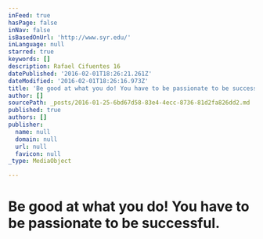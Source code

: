 ```yaml
---
inFeed: true
hasPage: false
inNav: false
isBasedOnUrl: 'http://www.syr.edu/'
inLanguage: null
starred: true
keywords: []
description: Rafael Cifuentes 16
datePublished: '2016-02-01T18:26:21.261Z'
dateModified: '2016-02-01T18:26:16.973Z'
title: 'Be good at what you do! You have to be passionate to be successful.'
author: []
sourcePath: _posts/2016-01-25-6bd67d58-83e4-4ecc-8736-81d2fa826dd2.md
published: true
authors: []
publisher:
  name: null
  domain: null
  url: null
  favicon: null
_type: MediaObject

---
```

# Be good at what you do! You have to be passionate to be successful.